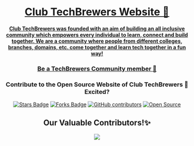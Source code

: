 <h1 align="center"><a href="https://techbrewers.hackclub.com/">Club TechBrewers Website 🚀</h1>
<h4 align="center"> Club TechBrewers was founded with an aim of building an all inclusive community which empowers every individual to learn, connect and build together. We are a community where people from different colleges, branches, domains, etc. come together and learn tech together in a fun way! </h4>

<h3 align="center"><a href="https://docs.google.com/forms/d/e/1FAIpQLSfUl-mlbPI_Nsz-EiuNZI4nMuqT9b4aGnr1sxZXqa4unj-mEQ/viewform">Be a TechBrewers Community member 🚀</a></h3>

<h3 align="center">Contribute to the Open Source Website of Club TechBrewers 🤩 Excited?</h3>

<!--<h4>Check out <a href="https://github.com/Club-TechBrewers/Club-TechBrewers.github.io/blob/main/Contributing.md">Contributing.md</a> where we will walk you through the steps on how you can contribute to the project</h4>-->

<div align="center">
<a href="https://github.com/Club-TechBrewers/Club-TechBrewers.github.io/"><img src="https://img.shields.io/github/stars/Club-TechBrewers/Club-TechBrewers.github.io" alt="Stars Badge"/></a>
<a href="https://github.com/Club-TechBrewers/Club-TechBrewers.github.io/network/members"><img src="https://img.shields.io/github/forks/Club-TechBrewers/Club-TechBrewers.github.io" alt="Forks Badge"/></a>
<a href="https://github.com/Club-TechBrewers/Club-TechBrewers.github.io/graphs/contributors"><img alt="GitHub contributors" src="https://img.shields.io/github/contributors/Club-TechBrewers/Club-TechBrewers.github.io?color=2b9348"></a>
<a href="https://github.com/Club-TechBrewers/Club-TechBrewers.github.io"><img src="https://badges.frapsoft.com/os/v2/open-source.svg" alt="Open Source"/></a>
</div>

<h2 align="center"> Our Valuable Contributors!✨ </h2>
<p align="center">

<a href="https://github.com/Club-TechBrewers/Club-TechBrewers.github.io/graphs/contributors">
  <img src="https://contrib.rocks/image?repo=Club-TechBrewers/Club-TechBrewers.github.io" />
</a>
</p>
